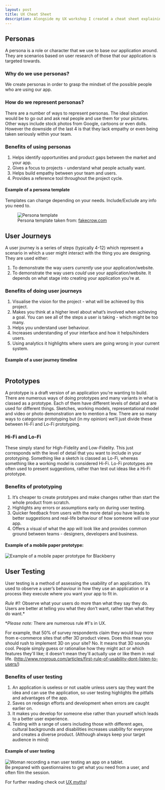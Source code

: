 ```yaml
---
layout: post
title: UX Cheat Sheet
description: Alongside my UX workshop I created a cheat sheet explaining just what UX is. As there's no agreed upon definition, this is purely my opinions! But here I explain the who, what, why and how of user experience aspects such as personas, empathy mapping, prototyping and much more.
---
```


## Personas
A persona is a role or character that we use to base our application around. They are
scenarios based on user research of those that our application is targeted towards.

### Why do we use personas?
We create personas in order to grasp the mindset of the possible people who are using
our app.

### How do we represent personas?
There are a number of ways to represent personas. The ideal situation would be to go
out and ask real people and use them for your pictures. Other ways include stock photos
from Google, cartoons or even dolls. However the downside of the last 4 is that they lack
empathy or even being taken seriously within your team.

### Benefits of using personas
1. Helps identify opportunities and product gaps between the market and your app.
2. Gives a focus to projects - understand what people actually want.
3. Helps build empathy between your team and users.
4. Provides a reference tool throughout the project cycle.

#### Example of a persona template
Templates can change depending on your needs. Include/Exclude any info you need to.

<div class="images">
	<figure>
	<img class="landscape rounded" src="http://fakecrow.com/wp-content/uploads/2014/04/FakeCrow_Persona_Template2.jpg" alt="Persona template">
	<figcaption>Persona template taken from: <a href="http://fakecrow.com/free-persona-template/">fakecrow.com</a></figcaption>
	</figure>
</div>

## User Journeys
A user journey is a series of steps (typically 4-12) which represent a scenario in
which a user might interact with the thing you are designing.
They are used either:
1. To demonstrate the way users *currently​* use your application/website.
2. To demonstrate the way users *could*​​ use your application/website.
It depends on what stage into creating your application you’re at.

### Benefits of doing user journeys
1. Visualise the vision for the project - what will be achieved by this project.
2. Makes you think at a higher level about what’s involved when achieving a
goal. You can see all of the steps a user is taking - which might be too many.
3. Helps you understand user behaviour.
4. Increases understanding of your interface and how it helps/hinders users.
5. Using analytics it highlights where users are going wrong in your current
system.

#### Example of a user journey timeline
<div class="images">
<img class="landscape rounded" src="http://scottbp.com/assets/newlook2.png" alt="">
</div>

## Prototypes
A prototype is a draft version of an application you’re wanting to build. There are
numerous ways of doing prototypes and many variants in what is classed as a prototype.
Each of them have different levels of detail and are used for different things.
Sketches, working models, representational model and video or photo demonstration
are to mention a few. There are so many ways to categorise prototyping but (in my
opinion) we’ll just divide these between Hi-Fi and Lo-Fi prototyping.

### Hi-Fi and Lo-Fi
These simply stand for High-Fidelity and Low-Fidelity. This just corresponds with the level
of detail that you want to include in your prototyping. Something like a sketch is classed
as Lo-Fi, whereas something like a working model is considered Hi-Fi. Lo-Fi prototypes
are often used to present suggestions, rather than test out ideas like a Hi-Fi prototype.

### Benefits of prototyping
1. It’s cheaper to create prototypes and make changes rather than start the whole
product from scratch.
2. Highlights any errors or assumptions early on during user testing.
3. Quicker feedback from users with the more detail you have leads to better
suggestions and real-life behaviour of how someone will use your app.
4. Offers a visual of what the app will look like and provides common ground
between teams - designers, developers and business.

#### Example of a mobile paper prototype:
<div class="images">
<img class="rounded" src="http://mindofmyown.org.uk/wp-content/uploads/2013/03/paperprototyping-300x198.jpg" alt="Example of a mobile paper prototype for Blackberry">
</div>

## User Testing
User testing is a method of assessing the usability of an application. It’s used to observe a
user’s behaviour in how they use an application or a process they execute where you
want your app to fit in.

*Rule #1:* ​Observe what your users do more than what they say they do. Users are better
at telling you what they don’t want, rather than what they do want.*

**Please note:* There are numerous rule #1's in UX.

For example, that 50% of survey respondents claim they would buy more from
e-commerce sites that offer 3D product views. Does this mean you should rush to
implement 3D on your site? No. It means that 3D sounds cool. People simply guess or
rationalise how they might act or which features they'll like; it doesn't mean they'll
actually use or like them in real life.
(http://www.nngroup.com/articles/first-rule-of-usability-dont-listen-to-users/)

### Benefits of user testing
1. An application is useless or not usable unless users say they want the idea and
can use the application, so user testing highlights the pitfalls and advantages of
the app.
2. Saves on redesign efforts and development when errors are caught earlier on.
3. It makes you develop for someone else rather than yourself which leads to a
better user experience.
4. Testing with a range of users including those with different ages, cultural
backgrounds and disabilities increases usability for everyone and creates a diverse
product. (Although always keep your target audience in mind)

#### Example of user testing
<div class="images">
<img class="rounded portrait" src="http://clairemicklin.com/wordpress/wp-content/uploads/2012/03/UserTesting3.jpg" alt="Woman recording a man user testing an app on a tablet.">
</div>
Be prepared with questionnaires to get what you need from a user, and often film the
session.

For further reading check out [UX myths]!

[ux myths]:http://uxmyths.com/
